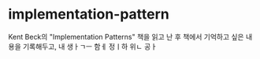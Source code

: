 # implementation-pattern
Kent Beck의 "Implementation Patterns" 책을 읽고 난 후 책에서 기억하고 싶은 내용을 기록해두고, 내 생ㅏㄱㅡ 함ㅔ 정ㅣ하 위ㄴ 공ㅏ 
